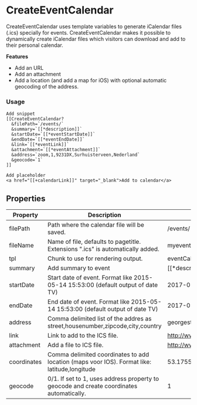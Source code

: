 # CreateEventCalendar #

CreateEventCalendar uses template variables to generate iCalendar files (.ics) specially for events. CreateEventCalendar makes it possible to dynamically create iCalendar files which visitors can download and add to their personal calendar.

**Features**
* Add an URL
* Add an attachment 
* Add a location (and add a map for iOS) with optional automatic geocoding of the address.

### Usage ###
```
Add snippet
[[CreateEventCalendar? 
  &filePath=`/events/`
  &summary=`[[*description]]`
  &startDate=`[[*eventStartDate]]`
  &endDate=`[[*eventEndDate]]`
  &link=`[[*eventLink]]`
  &attachment=`[[*eventAttachment]]`
  &address=`zoom,1,9231DX,Surhuisterveen,Nederland`
  &geocode=`1`
]]

Add placeholder
<a href="[[+calendarLink]]" target="_blank">Add to calendar</a>
```

## Properties ##

| Property    | Description                                                                                  | Example                               |
|-------------|----------------------------------------------------------------------------------------------|---------------------------------------|
| filePath    | Path where the calendar file will be saved.                                                  | /events/                              |
| fileName    | Name of file, defaults to pagetitle. Extensions ".ics" is automatically added.               | myevent                               |
| tpl         | Chunk to use for rendering output.                                                           | eventCalendarItem                     |
| summary     | Add summary to event                                                                         | [[*description]]                      |
| startDate   | Start date of event. Format like 2015-05-14 15:53:00 (default output of date TV)             | 2017-01-17 15:30:00                   |
| endDate     | End date of event. Format like 2015-05-14 15:53:00 (default output of date TV)               | 2017-01-17 18:30:00                   |
| address     | Comma delimited list of the addres as street,housenumber,zipcode,city,country                | georgestreet,1,1234ab,new york,usa    |
| link        | Link to add to the ICS file.                                                                 | http://www.website.nl                 |
| attachment  | Add a file to ICS file.                                                                      | http://www.website.nl/img/myimage.jpg |
| coordinates | Comma delimited coordinates to add location (maps voor IOS). Format like: latitude,longitude | 53.1755331,6.1831149                  |
| geocode     | 0/1. If set to 1, uses address property to geocode and create coordinates automatically.     | 1                                     |
